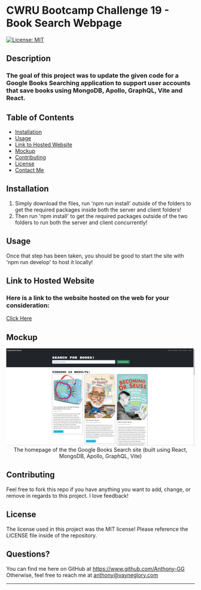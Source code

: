 # CWRU Bootcamp Challenge 19 - Book Search Webpage

[![License: MIT](https://img.shields.io/badge/License-MIT-yellow.svg)](https://opensource.org/licenses/MIT)

## Description
    
### The goal of this project was to update the given code for a Google Books Searching application to support user accounts that save books using MongoDB, Apollo, GraphQL, Vite and React.

## Table of Contents

- [Installation](#installation)
- [Usage](#usage)
- [Link to Hosted Website](#Link-to-Hosted-Website)
- [Mockup](#mockup)
- [Contributing](#contributing)
- [License](#license)
- [Contact Me](#questions)

## Installation

1. Simply download the files, run 'npm run install' outside of the folders to get the required packages inside both the server and client folders!<br>
2. Then run 'npm install' to get the required packages outside of the two folders to run both the server and client concurrently!<br>

## Usage

Once that step has been taken, you should be good to start the site with 'npm run develop' to host it locally!

## Link to Hosted Website

### Here is a link to the website hosted on the web for your consideration:
[Click Here](https://whispering-escarpment-56093-a6f22bd07df9.herokuapp.com/)

## Mockup
<div style="text-align:center">
    <img src=".\src\assets\book-search-engine-final.png" width="1000px" alt="The homepage of the Google Books Search site"><br>
    The homepage of the the Google Books Search site (built using React, MongoDB, Apollo, GraphQL, Vite)
</div>

## Contributing

Feel free to fork this repo if you have anything you want to add, change, or remove in regards to this project. I love feedback!

## License

The license used in this project was the MIT license! Please reference the LICENSE file inside of the repository.

## Questions?

You can find me here on GitHub at https://www.github.com/Anthony-GG<br>
Otherwise, feel free to reach me at anthony@vayneglory.com

---
